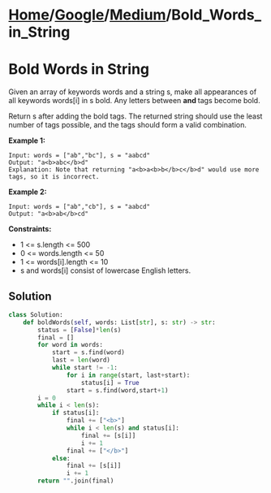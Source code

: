 # [Home](./../..)/[Google](./..)/[Medium](./)/Bold_Words_in_String
<h1>Bold Words in String</h1>

<p>
Given an array of keywords words and a string s, make all appearances of all keywords words[i] in s bold. Any letters between <b> and </b> tags become bold.
</p>
<p>
Return s after adding the bold tags. The returned string should use the least number of tags possible, and the tags should form a valid combination.
</p>

<b>Example 1:</b>

    Input: words = ["ab","bc"], s = "aabcd"
    Output: "a<b>abc</b>d"
    Explanation: Note that returning "a<b>a<b>b</b>c</b>d" would use more tags, so it is incorrect.

<b>Example 2:</b>

    Input: words = ["ab","cb"], s = "aabcd"
    Output: "a<b>ab</b>cd"

<b>Constraints:</b>

- 1 <= s.length <= 500
- 0 <= words.length <= 50
- 1 <= words[i].length <= 10
- s and words[i] consist of lowercase English letters.

<h2>Solution</h2>

```python
class Solution:
    def boldWords(self, words: List[str], s: str) -> str:
        status = [False]*len(s)
        final = []
        for word in words:
            start = s.find(word)
            last = len(word)
            while start != -1:
                for i in range(start, last+start):
                    status[i] = True
                start = s.find(word,start+1)
        i = 0
        while i < len(s):
            if status[i]:
                final += ["<b>"]
                while i < len(s) and status[i]:
                    final += [s[i]]
                    i += 1
                final += ["</b>"]
            else:
                final += [s[i]]
                i += 1
        return "".join(final)
```
